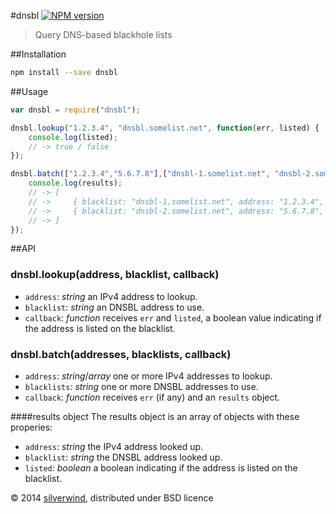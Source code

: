 #dnsbl [![NPM version](https://img.shields.io/npm/v/dnsbl.svg)](https://www.npmjs.org/package/dnsbl)
> Query DNS-based blackhole lists

##Installation
```bash
npm install --save dnsbl
```

##Usage
```js
var dnsbl = require("dnsbl");

dnsbl.lookup("1.2.3.4", "dnsbl.somelist.net", function(err, listed) {
    console.log(listed);
    // -> true / false
});

dnsbl.batch(["1.2.3.4","5.6.7.8"],["dnsbl-1.somelist.net", "dnsbl-2.somelist.net"], function(err, results) {
    console.log(results);
    // -> [
    // ->     { blacklist: "dnsbl-1.somelist.net", address: "1.2.3.4", listed: true  },
    // ->     { blacklist: "dnsbl-2.somelist.net", address: "5.6.7.8", listed: false }
    // -> ]
});
```

##API
### dnsbl.lookup(address, blacklist, callback)
- `address`: *string* an IPv4 address to lookup.
- `blacklist`: *string* an DNSBL address to use.
- `callback`: *function* receives `err` and `listed`, a boolean value indicating if the address is listed on the blacklist.

### dnsbl.batch(addresses, blacklists, callback)
- `address`: *string*/*array* one or more IPv4 addresses to lookup.
- `blacklists`: *string* one or more DNSBL addresses to use.
- `callback`: *function* receives `err` (if any) and an `results` object.

####results object
The results object is an array of objects with these properies:
- `address`: *string* the IPv4 address looked up.
- `blacklist`: *string* the DNSBL address looked up.
- `listed`: *boolean* a boolean indicating if the address is listed on the blacklist.

© 2014 [silverwind](https://github.com/silverwind), distributed under BSD licence
